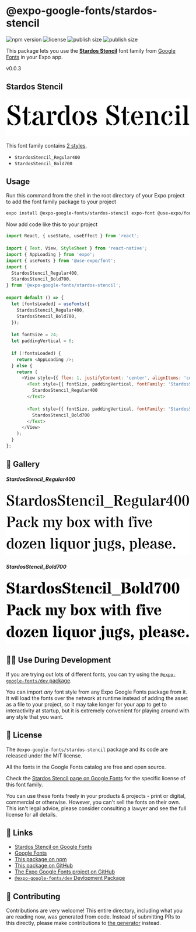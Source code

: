 # @expo-google-fonts/stardos-stencil

![npm version](https://flat.badgen.net/npm/v/@expo-google-fonts/stardos-stencil)
![license](https://flat.badgen.net/github/license/expo/google-fonts)
![publish size](https://flat.badgen.net/packagephobia/install/@expo-google-fonts/stardos-stencil)
![publish size](https://flat.badgen.net/packagephobia/publish/@expo-google-fonts/stardos-stencil)

This package lets you use the [**Stardos Stencil**](https://fonts.google.com/specimen/Stardos+Stencil) font family from [Google Fonts](https://fonts.google.com/) in your Expo app.

v0.0.3

## Stardos Stencil

![Stardos Stencil](./font-family.png)

This font family contains [2 styles](#-gallery).

- `StardosStencil_Regular400`
- `StardosStencil_Bold700`

## Usage

Run this command from the shell in the root directory of your Expo project to add the font family package to your project
```sh
expo install @expo-google-fonts/stardos-stencil expo-font @use-expo/font
```

Now add code like this to your project
```js
import React, { useState, useEffect } from 'react';

import { Text, View, StyleSheet } from 'react-native';
import { AppLoading } from 'expo';
import { useFonts } from '@use-expo/font';
import {
  StardosStencil_Regular400,
  StardosStencil_Bold700,
} from '@expo-google-fonts/stardos-stencil';

export default () => {
  let [fontsLoaded] = useFonts({
    StardosStencil_Regular400,
    StardosStencil_Bold700,
  });

  let fontSize = 24;
  let paddingVertical = 6;

  if (!fontsLoaded) {
    return <AppLoading />;
  } else {
    return (
      <View style={{ flex: 1, justifyContent: 'center', alignItems: 'center' }}>
        <Text style={{ fontSize, paddingVertical, fontFamily: 'StardosStencil_Regular400' }}>
          StardosStencil_Regular400
        </Text>

        <Text style={{ fontSize, paddingVertical, fontFamily: 'StardosStencil_Bold700' }}>
          StardosStencil_Bold700
        </Text>
      </View>
    );
  }
};

```

## 🔡 Gallery

##### StardosStencil_Regular400
![StardosStencil_Regular400](./b677e9855e2ae2d05e70f39ac58d82bfe1f9ea6ecb62fcf63cc3c0f10c456ba9.ttf.png)

##### StardosStencil_Bold700
![StardosStencil_Bold700](./b5b4ccf1291484af094cadfcd7fa357b84b8c25db613f74330c32b39a270fda1.ttf.png)


## 👩‍💻 Use During Development

If you are trying out lots of different fonts, you can try using the [`@expo-google-fonts/dev` package](https://github.com/expo/google-fonts/tree/master/font-packages/dev#readme).

You can import *any* font style from any Expo Google Fonts package from it. It will load the fonts
over the network at runtime instead of adding the asset as a file to your project, so it may take longer
for your app to get to interactivity at startup, but it is extremely convenient
for playing around with any style that you want.

## 📖 License

The `@expo-google-fonts/stardos-stencil` package and its code are released under the MIT license.

All the fonts in the Google Fonts catalog are free and open source.

Check the [Stardos Stencil page on Google Fonts](https://fonts.google.com/specimen/Stardos+Stencil) for the specific license of this font family.

You can use these fonts freely in your products & projects - print or digital, commercial or otherwise. However, you can't sell the fonts on their own. This isn't legal advice, please consider consulting a lawyer and see the full license for all details.

## 🔗 Links

- [Stardos Stencil on Google Fonts](https://fonts.google.com/specimen/Stardos+Stencil)
- [Google Fonts](https://fonts.google.com/)
- [This package on npm](https://www.npmjs.com/package/@expo-google-fonts/stardos-stencil)
- [This package on GitHub](https://github.com/expo/google-fonts/tree/master/font-packages/stardos-stencil)
- [The Expo Google Fonts project on GitHub](https://github.com/expo/google-fonts)
- [`@expo-google-fonts/dev` Devlopment Package](https://github.com/expo/google-fonts/tree/master/font-packages/dev)


## 🤝 Contributing

Contributions are very welcome! This entire directory, including what you are reading now, was generated from code. Instead of submitting PRs to this directly, please make contributions to [the generator](https://github.com/expo/google-fonts/tree/master/packages/generator) instead.
